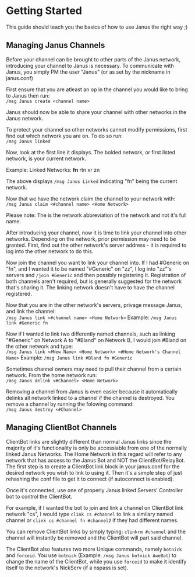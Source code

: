 Getting Started
===============

This guide should teach you the basics of how to use Janus the right way ;)


Managing Janus Channels
-----------------------

Before your channel can be brought to other parts of the Janus network, introducing your channel to Janus is necessary. To communicate with Janus, you simply PM the user "Janus" (or as set by the nickname in janus.conf)

First ensure that you are atleast an op in the channel you would like to bring to Janus then run:  
`/msg Janus create <channel name>`

Janus should now be able to share your channel with other networks in the Janus network.

To protect your channel so other networks cannot modify permissions, first find out which network you are on. To do so run:  
`/msg Janus linked`

Now, look at the first line it displays. The bolded network, or first listed network, is your current network.

Example: Linked Networks:	**fn**		rtn xr zn  

The above displays `/msg Janus Linked` indicating "fn" being the current network.

Now that we have the network claim the channel to your network with:  
`/msg Janus claim <#channel name> <Home Network>`

Please note: The <Home Network> is the network abbreviation of the network and not it's full name.

After introducing your channel, now it is time to link your channel into other networks. Depending on the network, prior permission may need to be granted. First, find out the other network's server address - it is required to log into the other network to do this.

Now join the channel you want to link your channel into. If I had #Generic on "fn", and I wanted it to be named "#Generic" on "zz", I log into "zz"'s servers and `/join #Generic` and then possibly registering it. Registration of both channels aren't required, but is generally suggested for the network that's sharing it. The linking network doesn't have to have the channel registered.

Now that you are in the other network's servers, privage message Janus, and link the channel:  
`/msg Janus link <#channel name> <Home Network>`
Example: `/msg Janus link #Generic fn`

Now if I wanted to link two differently named channels, such as linking "#Generic" on Network A to "#Bland" on Network B, I would join #Bland on the other network and type:  
`/msg Janus link <#New Name> <Home Network> <#Home Network's Channel Name>`
Example: `/msg Janus link #Bland fn #Generic`  

Sometimes channel owners may need to pull their channel from a certain network. From the home network run:  
`/msg Janus delink <#Channel> <Home Network>`

Removing a channel from Janus is even easier because it automatically delinks all network linked to a channel if the channel is destroyed. You remove a channel by running the folowing command:  
`/msg Janus destroy <#Channel>`


Managing ClientBot Channels
---------------------------

ClientBot links are slightly different than normal Janus links since the majority of it's functionality is only be accessiable from one of the normally linked Janus Networks. The Home Network in this regard will refer to any network that has access to the Janus Bot and NOT the ClientBot/RelayBot. The first step is to create a ClientBot link block in your janus.conf for the desired network you wish to link to using it. Then it's a simple step of just rehashing the conf file to get it to connect (if autoconnect is enabled).

Once it's connected, use one of properly Janus linked Servers' Controller bot to control the ClientBot.

For example, if I wanted the bot to join and link a channel on ClientBot link network "cs", I would type `clink cs #channel` to link a similary named channel or `clink cs #channel fn #channel2` if they had different names.

You can remove ClientBot links by simply typing: `clinkrm #channel` and the channel will instantly be removed and the ClientBot will part said channel.

The ClientBot also features two more Unique commands, namely `botnick` and `forceid`.
You use `botnick` (Example: `/msg Janus botnick AweBot`) to change the name of the ClientBot, while you use `forceid` to make it identify itself to the network's NickServ (if a nspass is set).